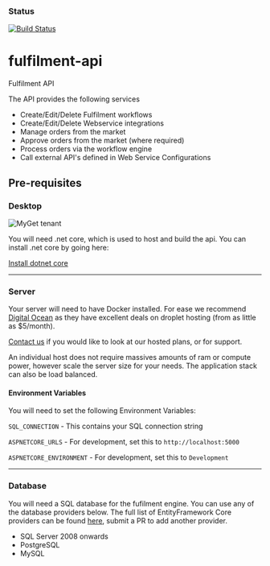 ### Status
[![Build Status](https://travis-ci.org/Epic-Software-Solutions/fulfilment-api.png)](https://travis-ci.org/Epic-Software-Solutions/fulfilment-api)
# fulfilment-api
Fulfilment API

The API provides the following services

* Create/Edit/Delete Fulfilment workflows
* Create/Edit/Delete Webservice integrations
* Manage orders from the market
* Approve orders from the market (where required)
* Process orders via the workflow engine
* Call external API's defined in Web Service Configurations

## Pre-requisites

### Desktop
![MyGet tenant](https://img.shields.io/badge/dotnetcore-2.0.3--sdk-green.svg?longCache=true&style=for-the-badge)

You will need .net core, which is used to host and build the api. You can install .net core by going here:

[Install dotnet core](https://www.microsoft.com/net/learn/get-started)

***
### Server
Your server will need to have Docker installed. For ease we recommend [Digital Ocean](https://www.digitalocean.com) as they have excellent deals on droplet hosting (from as little as $5/month).

[Contact us](www.epic-software.co.uk) if you would like to look at our hosted plans, or for support.

An individual host does not require massives amounts of ram or compute power, however scale the server size for your needs. The application stack can also be load balanced.

#### Environment Variables
You will need to set the following Environment Variables:

`SQL_CONNECTION` - This contains your SQL connection string

`ASPNETCORE_URLS` - For development, set this to `http://localhost:5000`

`ASPNETCORE_ENVIRONMENT` - For development, set this to `Development`
***
### Database
You will need a SQL database for the fufilment engine. You can use any of the database providers below. The full list of EntityFramework Core providers can be found [here](https://docs.microsoft.com/en-us/ef/core/providers/), submit a PR to add another provider.

* SQL Server 2008 onwards
* PostgreSQL
* MySQL


